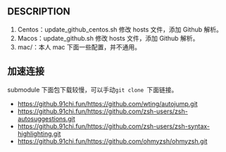 ## DESCRIPTION

1. Centos：update_github_centos.sh 修改 hosts 文件，添加 Github 解析。
2. Macos：update_github.sh 修改 hosts 文件，添加 Github 解析。
3. mac/：本人 mac 下面一些配置，并不通用。

## 加速连接

submodule 下面包下载较慢，可以手动`git clone `下面链接。

-   https://github.91chi.fun/https://github.com/wting/autojump.git
-   https://github.91chi.fun/https://github.com/zsh-users/zsh-autosuggestions.git
-   https://github.91chi.fun/https://github.com/zsh-users/zsh-syntax-highlighting.git
-   https://github.91chi.fun/https://github.com/ohmyzsh/ohmyzsh.git
